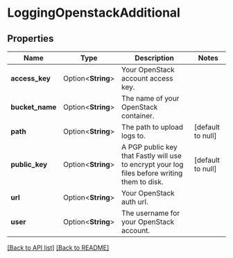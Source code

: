 # LoggingOpenstackAdditional

## Properties

Name | Type | Description | Notes
------------ | ------------- | ------------- | -------------
**access_key** | Option<**String**> | Your OpenStack account access key. | 
**bucket_name** | Option<**String**> | The name of your OpenStack container. | 
**path** | Option<**String**> | The path to upload logs to. | [default to null]
**public_key** | Option<**String**> | A PGP public key that Fastly will use to encrypt your log files before writing them to disk. | [default to null]
**url** | Option<**String**> | Your OpenStack auth url. | 
**user** | Option<**String**> | The username for your OpenStack account. | 

[[Back to API list]](../README.md#documentation-for-api-endpoints) [[Back to README]](../README.md)


